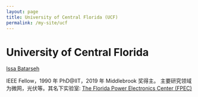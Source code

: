 ```yaml
---
layout: page
title: University of Central Florida (UCF)
permalink: /my-site/ucf
---
```

# University of Central Florida
[Issa Batarseh](http://fpec.ucf.edu/people/docs/Resume%20Batarseh%20Jan%202016.pdf)

IEEE Fellow，1990 年 PhD@IIT，2019 年 Middlebrook 奖得主。
主要研究领域为微网，光伏等。其名下实验室:
[The Florida Power Electronics Center (FPEC)](http://fpec.ucf.edu/)
